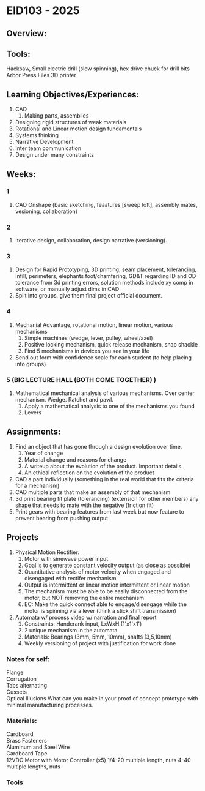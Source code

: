 # EID103 - 2025

## Overview:

## Tools:
Hacksaw, 
Small electric drill (slow spinning), hex drive chuck for drill bits
Arbor Press
Files
3D printer


## Learning Objectives/Experiences:
1. CAD
    1. Making parts, assemblies
2. Designing rigid structures of weak materials
3. Rotational and Linear motion design fundamentals
4. Systems thinking
5. Narrative Development
6. Inter team communication
7. Design under many constraints

## Weeks:
### 1
1. CAD Onshape (basic sketching, feaatures [sweep loft], assembly mates, vesioning, collaboration)

### 2 
1. Iterative design, collaboration, design narrative (versioning). 

### 3
1. Design for Rapid Prototyping, 3D printing, seam placement, tolerancing, infill, perimeters, elephants foot/chamfering, GD&T regarding ID and OD tolerance from 3d printing errors, solution methods include xy comp in software, or manually adjust dims in CAD
2. Split into groups, give them final project official document.

### 4
1. Mechanial Advantage, rotational motion, linear motion, various mechanisms
    1. Simple machines (wedge, lever, pulley, wheel/axel)
    2. Positive locking mechanism, quick release mechanism, snap shackle
    2. Find 5 mechanisms in devices you see in your life
2. Send out form with confidence scale for each student (to help placing into groups)

### 5 (BIG LECTURE HALL (BOTH COME TOGETHER) )

1. Mathematical mechanical analysis of various mechanisms. Over center mechanism. Wedge. Ratchet and pawl.
    1. Apply a mathematical analysis to one of the mechanisms you found
    2. Levers

## Assignments:
1. Find an object that has gone through a design evolution over time.
    1. Year of change
    2. Material change and reasons for change
    3. A writeup about the evolution of the product. Important details.
    4. An ethical reflection on the evolution of the product
2. CAD a part Individually (something in the real world that fits the criteria for a mechanism)
3. CAD multiple parts that make an assembly of that mechanism
4. 3d print bearing fit plate (tolerancing) (extension for other members) any shape that needs to mate with the negative (friction fit)
5. Print gears with bearing features from last week but now feature to prevent bearing from pushing output

## Projects
1. Physical Motion Rectifier:
    1. Motor with sinewave power input
    2. Goal is to generate constant velocity output (as close as possible)
    3. Quantitative analysis of motor velocity when engaged and disengaged with rectifer mechanism
    4. Output is intermittent or linear motion intermittent or linear motion
    5. The mechanism must be able to be easily disconnected from the motor, but NOT removing the entire mechanism
    5. EC: Make the quick connect able to engage/disengage while the motor is spinning via a lever (think a stick shift transmission)
2. Automata w/ process video w/ narration and final report
    1. Constraints: Handcrank input, LxWxH (1'x1'x1')
    2. 2 unique mechanism in the automata
    3. Materials: Bearings (3mm, 5mm, 10mm), shafts (3,5,10mm)
    4. Weekly versioning of project with justification for work done

### Notes for self: 
Flange  
Corrugation  
Tabs alternating  
Gussets  
Optical Illusions
What can you make in your proof of concept prototype with minimal manufacturing processes.

### Materials:
Cardboard  
Brass Fasteners  
Aluminum and Steel Wire  
Cardboard Tape  
12VDC Motor with Motor Controller (x5)
1/4-20 multiple length, nuts
4-40 multiple lengths, nuts

### Tools
